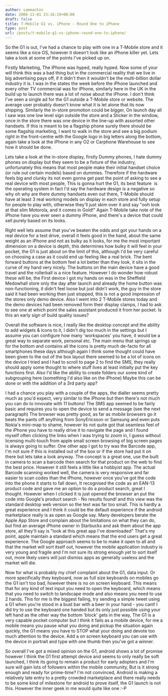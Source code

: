 ```yaml
---
author: sammachin
date: 2008-11-01 23:16:19+00:00
draft: false
title: T-Mobile G1 vs. iPhone - Round One to iPhone
type: post
url: /posts/t-mobile-g1-vs-iphone-round-one-to-iphone/
---
```


So the G1 is out, I've had a chance to play with one in a T-Mobile store and it seems like a nice OS, however it doesn't look like an iPhone killer yet.
Lets take a look at some of the points I've picked up on.
<!-- more -->
Firstly Marketing,
The iPhone was hyped, really hyped. Now some of your will think this was a bad thing but in the commercial reality that we live in big advertising pays off, if it didn't then it wouldn't be the multi-billion dollar industry it is. I was in the states the week before the iPhone launched and every other TV commercial was for iPhone, similarly here in the UK in the build up to launch there was a lot of noise about the iPhone. I don't think I've seen a single ad for the G1 outside a T-Mobile store or website. The average user probably doesn't know what it is let alone that its now shipping.
Similarly the in-store promotion could be bigger, On launch day all I saw was one low level sign outside the store and a Sticker in the window, once in the store there was one device in the line-up with assorted other handsets. If this is meant to be a flagship phone surely there should be some flagship marketing, I want to walk in the store and see a big podium right in the front-centre with the Google logo in big letters along the bottom, again take a look at the iPhone in any O2 or Carphone Warehouse to see how it should be done.

Lets take a look at the in-store display, firstly Dummy phones, I hate dummy phones on display but they seem to be a fixture of the industry, unfortunately this means that most people make their initial handset choice (or rule out certain models) based on dummies. Therefore if the hardware feels big and clunky its not even gonna get past the point of asking to see a real device with most people, This is gonna hurt the G1, its best feature  is the operating system in fact I'd say the hardware design is a negative so why oh why are there dummy handsets even out there, T-Mobile should have at least 3 real working models on display in each store and fully setup for people to play with, otherwise they'll just skim over it and say "ooh look at that slim Motorola, and it comes in Gold!" Again T-Mobile take note of the iPhone have you ever seen a dummy iPhone, and there's a device that could sell purely based on its looks.

Right well lets assume that you've beaten the odds and got your hands on a real device for a test drive, overall it feels good in the hand, about the same weight as an iPhone and not as bulky as it looks, for me the most important dimension on a device is depth, this determines how bulky it will feel in your pocket, the G1 is just about on the limit of this, although I'd be very careful on choosing a case as it could end up feeling like a real brick. The bent forward buttons at the bottom feel a lot better than they look, it sits in the curve of my hand very nicely. The buttons on the main device have a good travel and the rollerball is a nice feature. However I do wonder how robust these will be, the First device I got my hands on was in the Sheffield Medowhall store only the day after launch and already the home button was non-functioning, it didn't feel loose but just didn't work, the guy in the store said it had been working then just stopped, this is not a good impression of the stores only demo device. Also I went into 2 T-Mobile stores today and the demo devices had been removed form their display clamps, I had to ask to see one at which point the sales assistant produced it from her pocket. Is this an early sign of build quality issues?

Overall the software is nice, I really like the desktop concept and the ability to add widgets & icons to it, I didn't dig too much in the settings but I assume you can configure how many 'workspaces' you have, it would be a great way to separate work, personal etc. The main menu that springs up for the bottom and contains all the icons is pretty much de-facto for all smartphones these days although again I think some thought could have been given to the out of the box layout there seemed to be a lot of icons on the device I tried and I had to scroll to page 2 to find the SMS, they really should apply some thought to where stuff lives at least initially put the key functions first. Also I'd like the ability to create folders our some kind of subgrouping here (something I'd also like on the iPhone) Maybe this can be done or with the addition of a 3rd party app?

I had a chance you play with a couple of the apps, the dialler seems pretty much as you'd expect, very similar to the iPhone but then there's not much you can do to innovate with 11 buttons! The SMS app seemed to be fairly basic and requires you to open the device to send a message (see the next paragraph) The browser was pretty good, as far as mobile browsers go it beats the pants off anything from SonyEricsson or Samsung and even puts Nokia's mini-map to shame, however its not quite got that seamless feel of the iPhone you have to really drive it to navigate the page and I found myself often clicking the links when I was trying to zoom in, I guess without licensing multi-touch from apple small screen browsing of big screen pages is always going to suffer.
One other app I got to try was the Barcode app, I'm not sure if this is installed out of the box or if the store had put it on there but lets take a look anyway. The concept is a great one, use the built in camera to scan a barcode then search for that product on the web to find the best price. However it still feels a little like a hobbyist app. The actual Barcode scanning worked well, the camera is very responsive and far easier to scan codes than the iPhone, however once you've got the code into the phone it starts to fall down, It recognised the code as an EAN-13 product code and gave me an option to do a product search, great I thought. However when I clicked it is just opened the browser an put the code into Google's product search - No results found! and this view was the standard desktop web version so the text was far too small. This is hardly a great experience and I think it could be the default experience if the android marketplace really is as open as Google say.
Many developers berate the Apple App Store and complain about the limitations on what they can do, but find an average iPhone owner in Starbucks and ask them about the app store, all they'll say is "look at this great app I've downloaded" That's my point, apple maintain a standard which means that the end users get a great experience. The Google approach seems to be to make it open to all and that the market will sort itself out, however the mobile application industry is very young and fragile and I'm not sure its strong enough yet to sort itself out, more likely users will just dismiss apps as generally useless and the market will die.

Now for what is probably my chief complaint about the G1, data input. Or more specifically they keyboard, now as full size keyboards on mobiles go the G1 isn't too bad, however there is no on screen keyboard. This means that for any kind of text input you need to open the keyboard, which means that you need to switch to landscape mode and also means you need to use 2 hands. This for me is the biggest failing, try sending a simple tweet using a G1 when you're stood in a bust bar with a beer in your hand - you cant! I did try to use the keyboard one handed but its only just possible using your left hand as the other way the bottom 'block' gets in the way, The G1 is a very capable pocket computer but I think it fails as a mobile device, for me a mobile means you pause what you doing and pickup the situation again quickly, the G1 means you have to STOP what your doing and devote too much attention to the device. Add a on screen keyboard you can use with the device in portrait and type with one thumb then you've got a winner.

So overall I've got a mixed opinion on the G1, android shows a lot of promise however I think the G1 first attempt device and seems to only really be soft launched, I think its going to remain a product for early adopters and I'm sure will gain lots of followers within the mobile community, But is it strong enough and ready for prime-time? I'm not convinced, Android is making a relatively late entry to a pretty crowded marketplace and there really needs to be some kind of milestone for android to prove itself, the G1 launch is not this. However the inner geek in me would quite like one :-P
